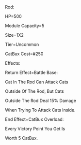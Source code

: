Rod:

HP=500

Module Capacity=5

Size=1X2

Tier=Uncommon

CatBux Cost=#250

Effects:

Return Effect=Battle Base:

Cat In The Rod Can Attack Cats

Outside Of The Rod, But Cats

Outside The Rod Deal 15% Damage

When Trying To Attack Cats Inside.

End Effect=CatBux Overload:

Every Victory Point You Get Is

Worth 5 CatBux.
